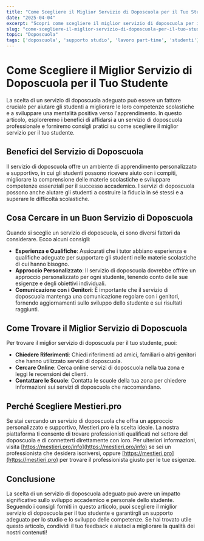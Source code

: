 ```yaml
---
title: "Come Scegliere il Miglior Servizio di Doposcuola per il Tuo Studente"
date: "2025-04-04"
excerpt: "Scopri come scegliere il miglior servizio di doposcuola per il tuo studente, garantendo un supporto adeguato per lo studio e lo sviluppo delle competenze."
slug: "come-scegliere-il-miglior-servizio-di-doposcuola-per-il-tuo-studente"
topic: "Doposcuola"
tags: ['doposcuola', 'supporto studio', 'lavoro part-time', 'studenti']
---
```

# Come Scegliere il Miglior Servizio di Doposcuola per il Tuo Studente

La scelta di un servizio di doposcuola adeguato può essere un fattore cruciale per aiutare gli studenti a migliorare le loro competenze scolastiche e a sviluppare una mentalità positiva verso l'apprendimento. In questo articolo, esploreremo i benefici di affidarsi a un servizio di doposcuola professionale e forniremo consigli pratici su come scegliere il miglior servizio per il tuo studente.

## Benefici del Servizio di Doposcuola

Il servizio di doposcuola offre un ambiente di apprendimento personalizzato e supportivo, in cui gli studenti possono ricevere aiuto con i compiti, migliorare la comprensione delle materie scolastiche e sviluppare competenze essenziali per il successo accademico. I servizi di doposcuola possono anche aiutare gli studenti a costruire la fiducia in sé stessi e a superare le difficoltà scolastiche.

## Cosa Cercare in un Buon Servizio di Doposcuola

Quando si sceglie un servizio di doposcuola, ci sono diversi fattori da considerare. Ecco alcuni consigli:

* **Esperienza e Qualifiche**: Assicurati che i tutor abbiano esperienza e qualifiche adeguate per supportare gli studenti nelle materie scolastiche di cui hanno bisogno.
* **Approccio Personalizzato**: Il servizio di doposcuola dovrebbe offrire un approccio personalizzato per ogni studente, tenendo conto delle sue esigenze e degli obiettivi individuali.
* **Comunicazione con i Genitori**: È importante che il servizio di doposcuola mantenga una comunicazione regolare con i genitori, fornendo aggiornamenti sullo sviluppo dello studente e sui risultati raggiunti.

## Come Trovare il Miglior Servizio di Doposcuola

Per trovare il miglior servizio di doposcuola per il tuo studente, puoi:

* **Chiedere Riferimenti**: Chiedi riferimenti ad amici, familiari o altri genitori che hanno utilizzato servizi di doposcuola.
* **Cercare Online**: Cerca online servizi di doposcuola nella tua zona e leggi le recensioni dei clienti.
* **Contattare le Scuole**: Contatta le scuole della tua zona per chiedere informazioni sui servizi di doposcuola che raccomandano.

## Perché Scegliere Mestieri.pro

Se stai cercando un servizio di doposcuola che offra un approccio personalizzato e supportivo, Mestieri.pro è la scelta ideale. La nostra piattaforma ti consente di trovare professionisti qualificati nel settore del doposcuola e di connetterti direttamente con loro. Per ulteriori informazioni, visita [https://mestieri.pro/info](https://mestieri.pro/info) se sei un professionista che desidera iscriversi, oppure [https://mestieri.pro](https://mestieri.pro) per trovare il professionista giusto per le tue esigenze.

## Conclusione

La scelta di un servizio di doposcuola adeguato può avere un impatto significativo sullo sviluppo accademico e personale dello studente. Seguendo i consigli forniti in questo articolo, puoi scegliere il miglior servizio di doposcuola per il tuo studente e garantirgli un supporto adeguato per lo studio e lo sviluppo delle competenze. Se hai trovato utile questo articolo, condividi il tuo feedback e aiutaci a migliorare la qualità dei nostri contenuti!